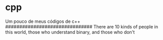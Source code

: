 # cpp
Um pouco de meus códigos de c++
###############################
There are 10 kinds of people in this world, those who understand binary, and those who don't
